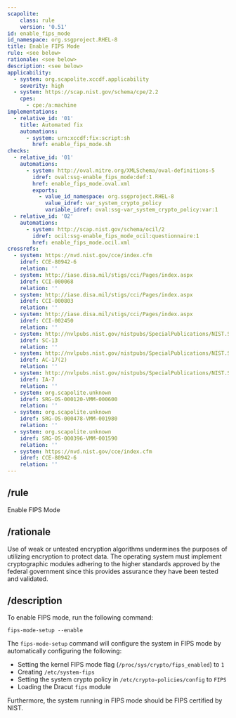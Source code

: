 ```yaml
---
scapolite:
    class: rule
    version: '0.51'
id: enable_fips_mode
id_namespace: org.ssgproject.RHEL-8
title: Enable FIPS Mode
rule: <see below>
rationale: <see below>
description: <see below>
applicability:
  - system: org.scapolite.xccdf.applicability
    severity: high
  - system: https://scap.nist.gov/schema/cpe/2.2
    cpes:
      - cpe:/a:machine
implementations:
  - relative_id: '01'
    title: Automated fix
    automations:
      - system: urn:xccdf:fix:script:sh
        href: enable_fips_mode.sh
checks:
  - relative_id: '01'
    automations:
      - system: http://oval.mitre.org/XMLSchema/oval-definitions-5
        idref: oval:ssg-enable_fips_mode:def:1
        href: enable_fips_mode.oval.xml
        exports:
          - value_id_namespace: org.ssgproject.RHEL-8
            value_idref: var_system_crypto_policy
            variable_idref: oval:ssg-var_system_crypto_policy:var:1
  - relative_id: '02'
    automations:
      - system: http://scap.nist.gov/schema/ocil/2
        idref: ocil:ssg-enable_fips_mode_ocil:questionnaire:1
        href: enable_fips_mode.ocil.xml
crossrefs:
  - system: https://nvd.nist.gov/cce/index.cfm
    idref: CCE-80942-6
    relation: ''
  - system: http://iase.disa.mil/stigs/cci/Pages/index.aspx
    idref: CCI-000068
    relation: ''
  - system: http://iase.disa.mil/stigs/cci/Pages/index.aspx
    idref: CCI-000803
    relation: ''
  - system: http://iase.disa.mil/stigs/cci/Pages/index.aspx
    idref: CCI-002450
    relation: ''
  - system: http://nvlpubs.nist.gov/nistpubs/SpecialPublications/NIST.SP.800-53r4.pdf
    idref: SC-13
    relation: ''
  - system: http://nvlpubs.nist.gov/nistpubs/SpecialPublications/NIST.SP.800-53r4.pdf
    idref: AC-17(2)
    relation: ''
  - system: http://nvlpubs.nist.gov/nistpubs/SpecialPublications/NIST.SP.800-53r4.pdf
    idref: IA-7
    relation: ''
  - system: org.scapolite.unknown
    idref: SRG-OS-000120-VMM-000600
    relation: ''
  - system: org.scapolite.unknown
    idref: SRG-OS-000478-VMM-001980
    relation: ''
  - system: org.scapolite.unknown
    idref: SRG-OS-000396-VMM-001590
    relation: ''
  - system: https://nvd.nist.gov/cce/index.cfm
    idref: CCE-80942-6
    relation: ''
---
```



## /rule

Enable FIPS Mode

## /rationale

Use
of weak or untested encryption algorithms undermines the purposes of
utilizing encryption to protect data. The operating system must
implement cryptographic modules adhering to the higher standards
approved by the federal government since this provides assurance they
have been tested and validated.

## /description

To
enable FIPS mode, run the following command:

``` 
fips-mode-setup --enable
```

  
The `fips-mode-setup` command will configure the system in FIPS mode by
automatically configuring the following:

-   Setting the kernel FIPS mode flag (`/proc/sys/crypto/fips_enabled`)
    to `1`
-   Creating `/etc/system-fips`
-   Setting the system crypto policy in `/etc/crypto-policies/config` to
    `FIPS`
-   Loading the Dracut `fips` module

Furthermore, the system running in FIPS mode should be FIPS certified by
NIST.
